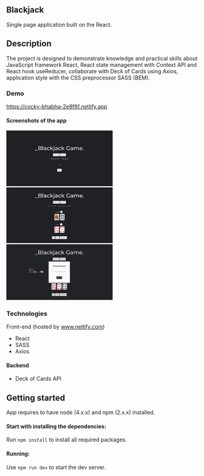 ## Blackjack

Single page application built on the React.

## Description

The project is designed to demonstrate knowledge and practical skills about JavaScript framework React, React state management with Context API and React hook useReducer, collaborate with Deck of Cards using Axios, application style with the CSS preprocessor SASS (BEM).

### Demo

https://cocky-bhabha-2e8f6f.netlify.app

#### Screenshots of the app

<div>
<p>
<img src="demo-images/img-1.png" width="280px">
<img src="demo-images/img-2.png" width="280px">
<img src="demo-images/img-3.png" width="280px">
</p>
</div>

### Technologies

Front-end (hosted by www.netlify.com)

- React
- SASS
- Axios

#### Backend

- Deck of Cards API


## Getting started

  App requires to have node (4.x.x) and npm (2.x.x) installed.

#### Start with installing the dependencies:

  Run `npm install` to install all required packages.

#### Running:

  Use `npm run dev` to start the dev server.
